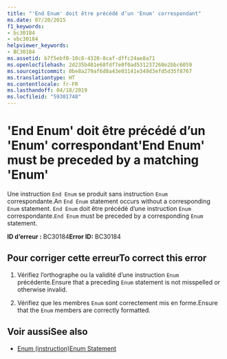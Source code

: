 ```yaml
---
title: "'End Enum' doit être précédé d’un 'Enum' correspondant"
ms.date: 07/20/2015
f1_keywords:
- bc30184
- vbc30184
helpviewer_keywords:
- BC30184
ms.assetid: b7f5ebf0-10c8-4320-8caf-dffc24ae8a71
ms.openlocfilehash: 2d235b481e68fdf7e0f0ad531237268e2bbc6059
ms.sourcegitcommit: 0be8a279af6d8a43e03141e349d3efd5d35f8767
ms.translationtype: HT
ms.contentlocale: fr-FR
ms.lasthandoff: 04/18/2019
ms.locfileid: "59301748"
---
```

# <a name="end-enum-must-be-preceded-by-a-matching-enum"></a><span data-ttu-id="81c7b-102">'End Enum' doit être précédé d’un 'Enum' correspondant</span><span class="sxs-lookup"><span data-stu-id="81c7b-102">'End Enum' must be preceded by a matching 'Enum'</span></span>
<span data-ttu-id="81c7b-103">Une instruction `End Enum` se produit sans instruction `Enum` correspondante.</span><span class="sxs-lookup"><span data-stu-id="81c7b-103">An `End Enum` statement occurs without a corresponding `Enum` statement.</span></span> <span data-ttu-id="81c7b-104">`End Enum` doit être précédé d’une instruction `Enum` correspondante.</span><span class="sxs-lookup"><span data-stu-id="81c7b-104">`End Enum` must be preceded by a corresponding `Enum` statement.</span></span>  
  
 <span data-ttu-id="81c7b-105">**ID d’erreur :** BC30184</span><span class="sxs-lookup"><span data-stu-id="81c7b-105">**Error ID:** BC30184</span></span>  
  
## <a name="to-correct-this-error"></a><span data-ttu-id="81c7b-106">Pour corriger cette erreur</span><span class="sxs-lookup"><span data-stu-id="81c7b-106">To correct this error</span></span>  
  
1. <span data-ttu-id="81c7b-107">Vérifiez l’orthographe ou la validité d’une instruction `Enum` précédente.</span><span class="sxs-lookup"><span data-stu-id="81c7b-107">Ensure that a preceding `Enum` statement is not misspelled or otherwise invalid.</span></span>  
  
2. <span data-ttu-id="81c7b-108">Vérifiez que les membres `Enum` sont correctement mis en forme.</span><span class="sxs-lookup"><span data-stu-id="81c7b-108">Ensure that the `Enum` members are correctly formatted.</span></span>  
  
## <a name="see-also"></a><span data-ttu-id="81c7b-109">Voir aussi</span><span class="sxs-lookup"><span data-stu-id="81c7b-109">See also</span></span>

- [<span data-ttu-id="81c7b-110">Enum (instruction)</span><span class="sxs-lookup"><span data-stu-id="81c7b-110">Enum Statement</span></span>](../../visual-basic/language-reference/statements/enum-statement.md)
